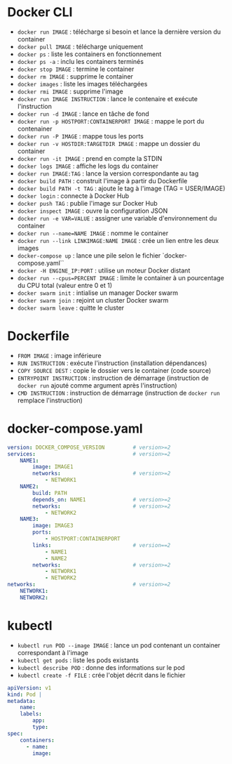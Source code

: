 # Docker CLI

* `docker run IMAGE` : télécharge si besoin et lance la dernière version du container
* `docker pull IMAGE` : télécharge uniquement
* `docker ps` : liste les containers en fonctionnement
* `docker ps -a` : inclu les containers terminés
* `docker stop IMAGE` : termine le container
* `docker rm IMAGE` : supprime le container
* `docker images` : liste les images téléchargées
* `docker rmi IMAGE` : supprime l'image
* `docker run IMAGE INSTRUCTION` : lance le contenaire et exécute l'instruction
* `docker run -d IMAGE` : lance en tâche de fond
* `docker run -p HOSTPORT:CONTAINERPORT IMAGE` : mappe le port du contenainer
* `docker run -P IMAGE` : mappe tous les ports
* `docker run -v HOSTDIR:TARGETDIR IMAGE` : mappe un dossier du container
* `docker run -it IMAGE` : prend en compte la STDIN
* `docker logs IMAGE` : affiche les logs du container
* `docker run IMAGE:TAG` : lance la version correspondante au tag
* `docker build PATH` : construit l'image à partir du Dockerfile
* `docker build PATH -t TAG` : ajoute le tag à l'image (TAG = USER/IMAGE)
* `docker login` : connecte à Docker Hub
* `docker push TAG` : publie l'image sur Docker Hub
* `docker inspect IMAGE` : ouvre la configuration JSON
* `docker run -e VAR=VALUE` : assigner une variable d'environnement du container
* `docker run --name=NAME IMAGE` : nomme le container
* `docker run --link LINKIMAGE:NAME IMAGE` : crée un lien entre les deux images
* `docker-compose up` : lance une pile selon le fichier `docker-compose.yaml``
* `docker -H ENGINE_IP:PORT` : utilise un moteur Docker distant
* `docker run --cpus=PERCENT IMAGE` : limite le container à un pourcentage du CPU total (valeur entre 0 et 1)
* `docker swarm init` : intialise un manager Docker swarm
* `docker swarm join` : rejoint un cluster Docker swarm
* `docker swarm leave` : quitte le cluster

# Dockerfile

* `FROM IMAGE` : image inférieure
* `RUN INSTRUCTION` : exécute l'instruction (installation dépendances)
* `COPY SOURCE DEST` : copie le dossier vers le container (code source)
* `ENTRYPOINT INSTRUCTION` :  instruction de démarrage (instruction de `docker run` ajouté comme argument après l'instruction)
* `CMD INSTRUCTION` : instruction de démarrage (instruction de `docker run` remplace l'instruction)

# docker-compose.yaml

```yaml
version: DOCKER_COMPOSE_VERSION			# version>=2
services:								# version>=2
	NAME1:
		image: IMAGE1
		networks:						# version>=2
			- NETWORK1
	NAME2:
		build: PATH
		depends_on: NAME1				# version>=2
		networks:						# version>=2
			- NETWORK2
	NAME3:
		image: IMAGE3
		ports:
			- HOSTPORT:CONTAINERPORT
	    links:							# version==2
	    	- NAME1
	    	- NAME2
		networks:						# version>=2
			- NETWORK1
			- NETWORK2
networks:								# version>=2
	NETWORK1:
   	NETWORK2:
```

# kubectl

* `kubectl run POD --image IMAGE` : lance un pod contenant un container correspondant à l'image
* `kubectl get pods` : liste les pods existants
* `kubectl describe POD` : donne des informations sur le pod
* `kubectl create -f FILE` : crée l'objet décrit dans le fichier

```yaml
apiVersion: v1
kind: Pod |
metadata:
	name:
	labels:
		app:
		type:
spec:
	containers:
	  - name:
		image:
```
